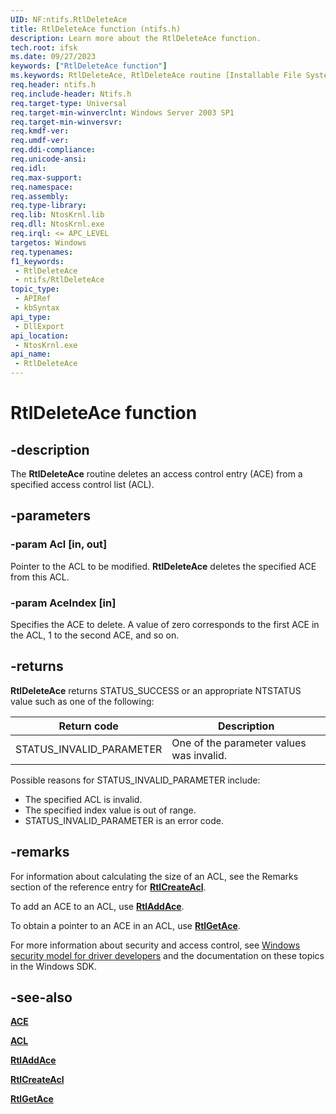 ```yaml
---
UID: NF:ntifs.RtlDeleteAce
title: RtlDeleteAce function (ntifs.h)
description: Learn more about the RtlDeleteAce function.
tech.root: ifsk
ms.date: 09/27/2023
keywords: ["RtlDeleteAce function"]
ms.keywords: RtlDeleteAce, RtlDeleteAce routine [Installable File System Drivers], ifsk.rtldeleteace, ntifs/RtlDeleteAce, rtlref_68fe46f1-318a-48c6-9004-c338f52f41a5.xml
req.header: ntifs.h
req.include-header: Ntifs.h
req.target-type: Universal
req.target-min-winverclnt: Windows Server 2003 SP1
req.target-min-winversvr: 
req.kmdf-ver: 
req.umdf-ver: 
req.ddi-compliance: 
req.unicode-ansi: 
req.idl: 
req.max-support: 
req.namespace: 
req.assembly: 
req.type-library: 
req.lib: NtosKrnl.lib
req.dll: NtosKrnl.exe
req.irql: <= APC_LEVEL
targetos: Windows
req.typenames: 
f1_keywords:
 - RtlDeleteAce
 - ntifs/RtlDeleteAce
topic_type:
 - APIRef
 - kbSyntax
api_type:
 - DllExport
api_location:
 - NtosKrnl.exe
api_name:
 - RtlDeleteAce
---
```


# RtlDeleteAce function

## -description

The **RtlDeleteAce** routine deletes an access control entry (ACE) from a specified access control list (ACL).

## -parameters

### -param Acl [in, out]

Pointer to the ACL to be modified. **RtlDeleteAce** deletes the specified ACE from this ACL.

### -param AceIndex [in]

Specifies the ACE to delete. A value of zero corresponds to the first ACE in the ACL, 1 to the second ACE, and so on.

## -returns

**RtlDeleteAce** returns STATUS_SUCCESS or an appropriate NTSTATUS value such as one of the following:

| Return code | Description |
| ----------- | ----------- |
| STATUS_INVALID_PARAMETER | One of the parameter values was invalid. |

Possible reasons for STATUS_INVALID_PARAMETER include:

* The specified ACL is invalid.
* The specified index value is out of range.
* STATUS_INVALID_PARAMETER is an error code.

## -remarks

For information about calculating the size of an ACL, see the Remarks section of the reference entry for [**RtlCreateAcl**](nf-ntifs-rtlcreateacl.md).

To add an ACE to an ACL, use [**RtlAddAce**](nf-ntifs-rtladdace.md).

To obtain a pointer to an ACE in an ACL, use [**RtlGetAce**](nf-ntifs-rtlgetace.md).

For more information about security and access control, see [Windows security model for driver developers](/windows-hardware/drivers/driversecurity/windows-security-model) and the documentation on these topics in the Windows SDK.

## -see-also

[**ACE**](/windows-hardware/drivers/ifs/ace)

[**ACL**](../wdm/ns-wdm-_acl.md)

[**RtlAddAce**](nf-ntifs-rtladdace.md)

[**RtlCreateAcl**](nf-ntifs-rtlcreateacl.md)

[**RtlGetAce**](nf-ntifs-rtlgetace.md)
